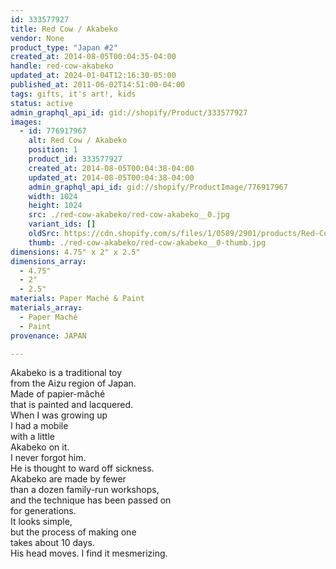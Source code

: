 ```yaml
---
id: 333577927
title: Red Cow / Akabeko
vendor: None
product_type: "Japan #2"
created_at: 2014-08-05T00:04:35-04:00
handle: red-cow-akabeko
updated_at: 2024-01-04T12:16:30-05:00
published_at: 2011-06-02T14:51:00-04:00
tags: gifts, it's art!, kids
status: active
admin_graphql_api_id: gid://shopify/Product/333577927
images:
  - id: 776917967
    alt: Red Cow / Akabeko
    position: 1
    product_id: 333577927
    created_at: 2014-08-05T00:04:38-04:00
    updated_at: 2014-08-05T00:04:38-04:00
    admin_graphql_api_id: gid://shopify/ProductImage/776917967
    width: 1024
    height: 1024
    src: ./red-cow-akabeko/red-cow-akabeko__0.jpg
    variant_ids: []
    oldSrc: https://cdn.shopify.com/s/files/1/0589/2901/products/Red-Cow-_-Aka-Beko_1.jpeg?v=1407211478
    thumb: ./red-cow-akabeko/red-cow-akabeko__0-thumb.jpg
dimensions: 4.75" x 2" x 2.5"
dimensions_array:
  - 4.75"
  - 2"
  - 2.5"
materials: Paper Maché & Paint
materials_array:
  - Paper Maché
  - Paint
provenance: JAPAN

---
```


Akabeko is a traditional toy  
from the Aizu region of Japan.  
Made of papier-mâché  
that is painted and lacquered.  
When I was growing up  
I had a mobile  
with a little  
Akabeko on it.  
I never forgot him.  
He is thought to ward off sickness.  
Akabeko are made by fewer  
than a dozen family-run workshops,  
and the technique has been passed on  
for generations.  
It looks simple,  
but the process of making one  
takes about 10 days.  
His head moves. I find it mesmerizing.